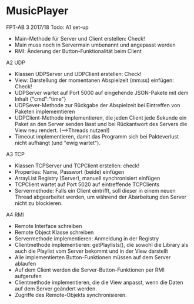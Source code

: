 ﻿# MusicPlayer
FPT-AB 3 2017/18
Todo:
A1 set-up
- Main-Methode für Server und Client erstellen: Check!
- Main muss noch in Servermain umbenannt  und angepasst werden
- RMI: Änderung der Button-Funktionalität beim Client

A2 UDP
- Klassen UDPServer und UDPClient erstellen: Check!
- View: Darstellung der momentanen Abspielzeit (mm:ss) einfügen: Check!
- UDPServer wartet auf Port 5000 auf eingehende JSON-Pakete mit dem Inhalt {"cmd":"time"}
- UDPSever-Methode zur Rückgabe der Abspielzeit bei Eintreffen von Paketen implememtieren
- UDPClient-Methode implementieren, die jeden Client jede Sekunde ein Paket an den Server senden lässt und bei Rückantwort des Servers die View neu rendert. (-->Threads nutzen!)
- Timeout implementieren, damit das Programm sich bei Pakteverlust nicht aufhängt (und "ewig wartet").

A3 TCP
- Klassen TCPServer und TCPClient erstellen: check!
- Properties: Name, Passwort (beide) einfügen
- ArrayList Registry (Server), manuell synchronisiert einfügen
- TCPClient wartet auf Port 5020 auf eintreffende TCPClients
- Servermethode: Falls ein Client eintrifft, soll dieser in einem neuen Thread abgearbeitet werden, um während der
Abarbeitung den Server nicht zu blockieren.

A4 RMI
- Remote Interface schreiben
- Remote Object Klasse schreiben
- Servermethode implementieren: Anmeldung in der Registry
- Clientmethode implementieren: getPlaylists(), die sowohl die Library als auch die Playlist vom Server bekommt und in der View darstellt
- Alle implementierten Button-Funktionen müssen auf dem Server ablaufen
- Auf dem Client werden die Server-Button-Funktionen per RMI aufgerufen
- Clientmethode implementieren, die die View anpasst, wenn die Daten auf dem Server geändert werden.
- Zugriffe des Remote-Objekts synchronisieren.

